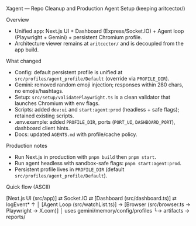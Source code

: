 Xagent — Repo Cleanup and Production Agent Setup (keeping aritcector/)

Overview
- Unified app: Next.js UI + Dashboard (Express/Socket.IO) + Agent loop (Playwright + Gemini) + persistent Chromium profile.
- Architecture viewer remains at `aritcector/` and is decoupled from the app build.

What changed
- Config: default persistent profile is unified at `src/profiles/agent_profile/Default` (override via `PROFILE_DIR`).
- Gemini: removed random emoji injection; responses within 280 chars, no emojis/hashtags.
- Setup: `src/setup/validatePlaywright.ts` is a clean validator that launches Chromium with env flags.
- Scripts: added `dev:ui` and `start:agent:prod` (headless + safe flags); retained existing scripts.
- .env.example: added `PROFILE_DIR`, ports (`PORT_UI`, `DASHBOARD_PORT`), dashboard client hints.
- Docs: updated `AGENTS.md` with profile/cache policy.

Production notes
- Run Next.js in production with `pnpm build` then `pnpm start`.
- Run agent headless with sandbox-safe flags: `pnpm start:agent:prod`.
- Persistent profile lives in `PROFILE_DIR` (default `src/profiles/agent_profile/Default`).

Quick flow (ASCII)

  [Next.js UI (src/app)] ⇄ Socket.IO ⇄ [Dashboard (src/dashboard.ts)] ⇄ logEvent*
                                              ↑
                                              │
                                       [Agent Loop (src/watchList.ts)] → [Browser (src/browser.ts → Playwright → X.com)]
                                            │ uses gemini/memory/config/profiles
                                            └→ artifacts → reports/

